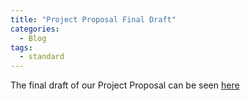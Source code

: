 ```yaml
---
title: "Project Proposal Final Draft"
categories:
  - Blog
tags:
  - standard
---
```

The final draft of our Project Proposal can be seen [here](http://project-pans.github.io/assets/docs/ProposalFinal.pdf)
